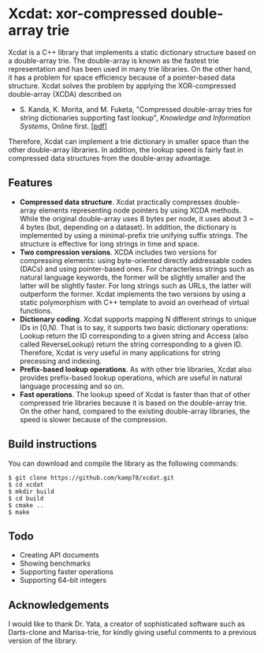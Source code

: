 # Xcdat: xor-compressed double-array trie

Xcdat is a C++ library that implements a static dictionary structure based on a double-array trie. The double-array is known as the fastest trie representation and has been used in many trie libraries. On the other hand, it has a problem for space efficiency because of a pointer-based data structure. Xcdat solves the problem by applying the XOR-compressed double-array (XCDA) described on 

- S. Kanda, K. Morita, and M. Fuketa, "Compressed double-array tries for string dictionaries supporting fast lookup", _Knowledge and Information Systems_, Online first. [[pdf](https://sites.google.com/site/shnskknd/kais2016.pdf)]

Therefore, Xcdat can implement a trie dictionary in smaller space than the other double-array libraries.
In addition, the lookup speed is fairly fast in compressed data structures from the double-array advantage.

## Features

- **Compressed data structure**. Xcdat practically compresses double-array elements representing node pointers by using XCDA methods. While the original double-array uses 8 bytes per node, it uses about 3 ~ 4 bytes (but, depending on a dataset). In addition, the dictionary is implemented by using a minimal-prefix trie unifying suffix strings. The structure is effective for long strings in time and space.
- **Two compression versions**. XCDA includes two versions for compressing elements: using byte-oriented directly addressable codes (DACs) and using pointer-based ones. For characterless strings such as natural language keywords, the former will be slightly smaller and the latter will be slightly faster. For long strings such as URLs, the latter will outperform the former. Xcdat implements the two versions by using a static polymorphism with C++ template to avoid an overhead of virtual functions. 
- **Dictionary coding**. Xcdat supports mapping N different strings to unique IDs in [0,N). That is to say, it supports two basic dictionary operations: Lookup return the ID corresponding to a given string and Access (also called ReverseLookup) return the string corresponding to a given ID. Therefore, Xcdat is very useful in many applications for string precessing and indexing.
- **Prefix-based lookup operations**. As with other trie libraries, Xcdat also provides prefix-based lookup operations, which are useful in natural language processing and so on.
- **Fast operations**. The lookup speed of Xcdat is faster than that of other compressed trie libraries because it is based on the double-array trie. On the other hand, compared to the existing double-array libraries, the speed is slower because of the compression.

## Build instructions

You can download and compile the library as the following commands:

```
$ git clone https://github.com/kamp78/xcdat.git
$ cd xcdat
$ mkdir build
$ cd build
$ cmake ..
$ make
```

## Todo

- Creating API documents
- Showing benchmarks
- Supporting faster operations
- Supporting 64-bit integers

## Acknowledgements

I would like to thank Dr. Yata, a creator of sophisticated software such as Darts-clone and Marisa-trie, for kindly giving useful comments to a previous version of the library.


